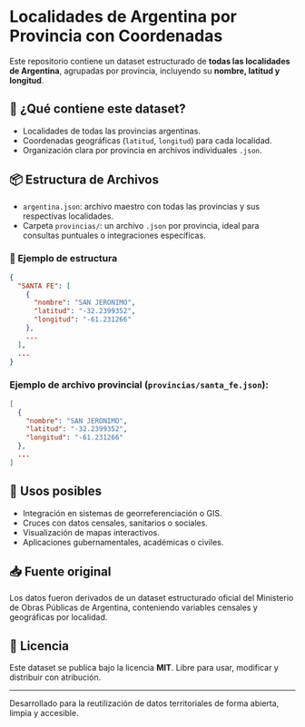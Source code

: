 # Localidades de Argentina por Provincia con Coordenadas

Este repositorio contiene un dataset estructurado de **todas las localidades de Argentina**, agrupadas por provincia, incluyendo su **nombre, latitud y longitud**.

## 📌 ¿Qué contiene este dataset?

- Localidades de todas las provincias argentinas.
- Coordenadas geográficas (`latitud`, `longitud`) para cada localidad.
- Organización clara por provincia en archivos individuales `.json`.

## 📦 Estructura de Archivos

- `argentina.json`: archivo maestro con todas las provincias y sus respectivas localidades.
- Carpeta `provincias/`: un archivo `.json` por provincia, ideal para consultas puntuales o integraciones específicas.

### 📁 Ejemplo de estructura

```json
{
  "SANTA FE": [
    {
      "nombre": "SAN JERONIMO",
      "latitud": "-32.2399352",
      "longitud": "-61.231266"
    },
    ...
  ],
  ...
}
```

### Ejemplo de archivo provincial (`provincias/santa_fe.json`):

```json
[
  {
    "nombre": "SAN JERONIMO",
    "latitud": "-32.2399352",
    "longitud": "-61.231266"
  },
  ...
]
```

## 🎯 Usos posibles

- Integración en sistemas de georreferenciación o GIS.
- Cruces con datos censales, sanitarios o sociales.
- Visualización de mapas interactivos.
- Aplicaciones gubernamentales, académicas o civiles.

## 📥 Fuente original

Los datos fueron derivados de un dataset estructurado oficial del Ministerio de Obras Públicas de Argentina, conteniendo variables censales y geográficas por localidad.

## 📝 Licencia

Este dataset se publica bajo la licencia **MIT**. Libre para usar, modificar y distribuir con atribución.

---

Desarrollado para la reutilización de datos territoriales de forma abierta, limpia y accesible.
